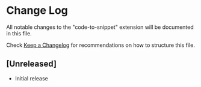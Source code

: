 # Change Log

All notable changes to the "code-to-snippet" extension will be documented in this file.

Check [Keep a Changelog](http://keepachangelog.com/) for recommendations on how to structure this file.

## [Unreleased]

- Initial release